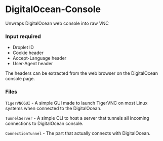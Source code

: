 # DigitalOcean-Console
Unwraps DigitalOcean web console into raw VNC

### Input required
- Droplet ID
- Cookie header
- Accept-Language header
- User-Agent header

The headers can be extracted from the web browser on the DigitalOcean console page.

### Files
`TigerVNCGUI` - A simple GUI made to launch TigerVNC on most Linux systems when connected to the DigitalOcean.

`TunnelServer` - A simple CLI to host a server that tunnels all incoming connections to DigitalOcean console.

`ConnectionTunnel` - The part that actually connects with DigitalOcean.
